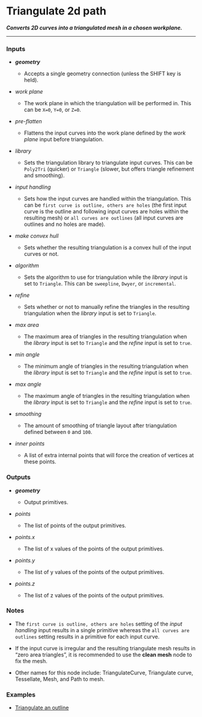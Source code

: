 # Triangulate 2d path

**_Converts 2D curves into a triangulated mesh in a chosen workplane._**

---


### Inputs

* **_geometry_**

  * Accepts a single geometry connection (unless the SHIFT key is held).

* _work plane_

  * The work plane in which the triangulation will be performed in. This can be `X=0`, `Y=0`, or `Z=0`.

* _pre-flatten_

  * Flattens the input curves into the work plane defined by the _work plane_ input before triangulation.

* _library_

  * Sets the triangulation library to triangulate input curves. This can be `Poly2Tri` (quicker) or `Triangle` (slower, but offers triangle refinement and smoothing).

* _input handling_

  * Sets how the input curves are handled within the triangulation. This can be `first curve is outline, others are holes` (the first input curve is the outline and following input curves are holes within the resulting mesh) or `all curves are outlines` (all input curves are outlines and no holes are made).

* _make convex hull_

  * Sets whether the resulting triangulation is a convex hull of the input curves or not.

* _algorithm_

  * Sets the algorithm to use for triangulation while the _library_ input is set to `Triangle`. This can be `sweepline`, `Dwyer`, or `incremental`.

* _refine_

  * Sets whether or not to manually refine the triangles in the resulting triangulation when the _library_ input is set to `Triangle`.

* _max area_

  * The maximum area of triangles in the resulting triangulation when the _library_ input is set to `Triangle` and the _refine_ input is set to `true`.

* _min angle_

  * The minimum angle of triangles in the resulting triangulation when the _library_ input is set to `Triangle` and the _refine_ input is set to `true`.

* _max angle_

  * The maximum angle of triangles in the resulting triangulation when the _library_ input is set to `Triangle` and the _refine_ input is set to `true`.

* _smoothing_

  * The amount of smoothing of triangle layout after triangulation defined between `0` and `100`.

* _inner points_

  * A list of extra internal points that will force the creation of vertices at these points.


### Outputs

* **_geometry_**

  * Output primitives.

* _points_

  * The list of points of the output primitives.

* _points.x_

  * The list of x values of the points of the output primitives.

* _points.y_

  * The list of y values of the points of the output primitives.

* _points.z_

  * The list of z values of the points of the output primitives.


### Notes



* The `first curve is outline, others are holes` setting of the _input handling_ input results in a single primitive whereas the `all curves are outlines` setting results in a primitive for each input curve.

* If the input curve is irregular and the resulting triangulate mesh results in “zero area triangles”, it is recommended to use the **clean mesh** node to fix the mesh.

* Other names for this node include: TriangulateCurve, Triangulate curve, Tessellate, Mesh, and Path to mesh.


### Examples



* <a href="https://kind-dune-0f6b12f1e.1.azurestaticapps.net/?assetURI=whp:c9ec5808-aa2a-452c-9938-96b9b590aade&version=latest" target="_blank">Triangulate an outline</a>
